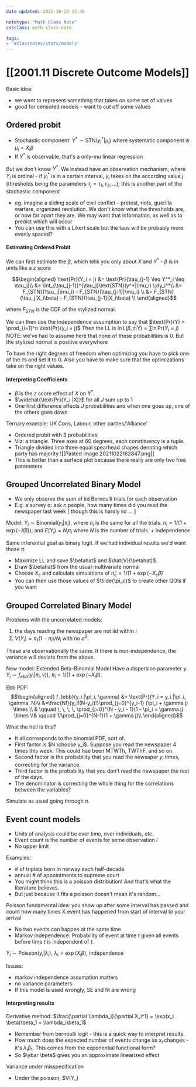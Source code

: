 ```yaml
---
date updated: 2021-10-22 15:49

notetype: "Math Class Note"
cssclass: math-class-note

tags: 
- '#classnotes/stats/models'
---
```


# [[2001.11 Discrete Outcome Models]]

Basic idea:
- we want to represent something that takes on some set of values
- good for censored models - want to cut off some values

## Ordered probit
- Stochastic component: $Y^* \sim \text{STN}(y_i^*|\mu_i)$ where systematic component is  $\mu_i = X_i\beta$
- If $Y^*$ is observable, that's a only-mu linear regression

But we don't know $Y^*$. We instead have an observation mechanism, where $Y_i$ is ordinal - if $y^*_i$ is in a certain interval, $y_i$ takes on the according value $j$ (thresholds being the parameters $\tau_j =\tau_1, \tau_2, \ldots$); this is another part of the stochastic component
- eg. imagine a sliding scale of civil conflict - protest, riots, guerilla warfare, organized revolution. We don't know what the thresholds are, or how far apart they are. We may want that information, as well as to predict which will occur
- You can use this with a Likert scale but the taus will be probably more evenly spaced?


#### Estimating Ordered Probit
We can first estimate the $\beta$, which tells you only about $X$ and $Y^*$ - $\beta$ is in units like a $z$ score

$$\begin{aligned}
\text{Pr}(Y_i = j) &= \text{Pr}(\tau_{j-1} \leq Y^*_i \leq \tau_j)\\
&= \int_{\tau_{j-1}}^{\tau_j}\text{STN}(y^*|\mu_i) \;dy_i^*\\
&= F_{STN}(\tau_j|\mu_i) - F_{STN}(\tau_{j-1}|\mu_i) \\
&= F_{STN}(\tau_j|X_i\beta) - F_{STN}(\tau_{j-1}|X_i\beta) \\
\end{aligned}$$

where $F_{STN}$ is the CDF of the stylized normal. 

We can then use the independence assumption to say that $\text{Pr}(Y) = \prod_{i=1}^n \text{Pr}(y_i  = j)$
Then the LL is $\ln L(\beta, \tau|Y) = \sum \ln \text{Pr}(Y_i = j)$
NOTE: we've had to assume here that none of these probabilities is $0$. But the stylized normal is positive everywhere

To have the right degrees of freedom when optimizing you have to pick one of the $\tau$s and set it to $0$. Also you have to make sure that the optimizations take on the right values. 
#### Interpreting Coefficients
- $\beta$ is  the $z$ score effect of $X$ on $Y^*$. 
- $\widehat{\text{Pr}(Y_i |X)}$ for all $J$ sum up to $1$
- One first difference affects $J$ probabilities and when one goes up, one of the others goes down

Ternary example: UK Cons, Labour, other parties/'Alliance'
- Ordered probit with 3 probabilities
- Viz: a triangle. Three axes at 60 degrees, each constituency is a tuple.
- Triangle divided into three equal spearhead shapes denoting which party has majority 
![[Pasted image 20211022162847.png]]
- This is better than a surface plot because there really are only two free parameters

## Grouped Uncorrelated Binary Model

- We only observe the _sum_ of iid Bernoulli trials for each observation
- E.g. a survey q: ask $n$ people, how many times did you read the newspaper last week \[ though this is hardly iid ... \]

Model:
$Y_i \sim \text{Binomial}(y_i|\pi_i)$, where $\pi_i$ is the same for all the trials. $\pi_i = 1/(1 + \exp(-X\beta))$; and $E(Y_i) = N_i \pi_i$ where $N$ is the number of trials. + independence 

Same inferential goal as binary logit. If we had individual results we'd want those $\pi$. 
- Maximize LL and save $\betahat$ and $\hat{V}(\betahat)$. 
- Draw $\betahat$ from the usual multivariate normal
- Choose $X_c$ and calculate simulations of $\tilde{\pi}_c = 1/(1 + \exp(-X_c \tilde{\beta})$
- You can then use those values of $\tilde{\pi_c}$ to create other QOIs if you want


## Grouped Correlated Binary Model

Problems with the uncorrelated models: 
1) the days reading the newspaper are not iid within $i$
2) $V(Y_i) = \pi_1(1 - \pi_i)/N_i$ with no $\sigma^2$. 

These are observationally the same. If there is non-independence, the variance will deviate from the above. 


New model: Extended Beta-Binomial Model
Have a dispersion parameter $\gamma$. 
$Y_i \sim f_{ebb}(y_i | \pi_i, \gamma))$, $\pi_i = 1/(1+ \exp(-X_i \beta)$. 

Ebb PDF: 
$$\begin{aligned}
f_{ebb}(y_i |\pi_i, \gamma) &= \text{Pr}(Y_i = y_i |\pi_i, \gamma, N)\\ 
&=\frac{N!}{y_i!(N-y_i)!}\prod_{j=0}^{y_i-1} (\pi_i + \gamma j) \times \\
& \qquad \, \, \, \, \prod_{j=0}^{N - y_i - 1}(1 - \pi_i + \gamma j) \times \\& \qquad 1/\prod_{j=0}^{N-1}(1 + \gamma j)\\
\end{aligned}$$

What the hell is this?
- It all corresponds to the binomial PDF, sort of.
- First factor is $N \choose y_i$. Suppose you read the newspaper 4 times this week. This could hae been MTWTh, TWThF, and so on. 
- Second factor is the probability that you read the newsaper $y_i$ times, correcting for the variance. 
- Third factor is the probability that you don't read the newspaper the rest of the days.
- The denominator is correcting the whole thing for the correlations between the variables?

Simulate as usual going through $\pi$. 


## Event count models

- Units of analysis could be over time, over individuals, etc. 
- Event count is the number of events for some observation $i$ 
- No upper limit 

Examples: 
- \# of triplets born in norway each half-decade
- annual  \# of appointments to supreme court 
- You might think this is a poisson distribution! And that's what the literature believes. 
- But just because it fits a poisson doesn't mean it's random...  

Poisson fundamental idea: you show up after some interval has passed and count how many times X event has happened from start of interval to your arrival 
- No two events can happen at the same time
- Markov independence: Probability of event at time $t$ given all events before time $t$ is independent of $t$. 

$Y_i \sim \text{Poisson}(y_i|\lambda_i)$, $\lambda_i = \exp(X_i \beta)$, independence

Issues:
- markov independence assumption matters
- no variance parameters
- If this model is used wrongly, SE and fit are wrong


#### Interpreting results

Derivative method: $\frac{\partial \lambda_i}{\partial X_i^1} = \exp(x_i \beta)\beta_1 = \lambda_i\beta_1$
- Remember from bernoulli logit - this is a quick way to interpret results. 
- How much does the expected number of events change as $x_i$ changes - it's $\lambda_i \beta_1$. This comes from the exponential functional form?
- So $\ybar \beta$ gives you an approximate linearized effect 

Variance under misspecification
- Under the poisson, $V(Y_)